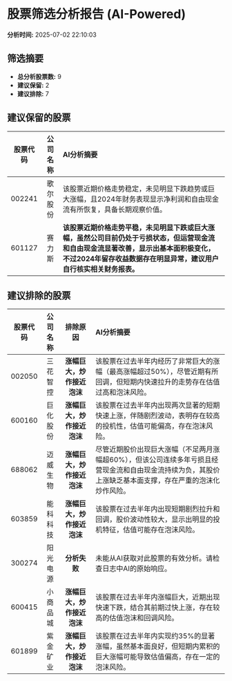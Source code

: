 # 股票筛选分析报告 (AI-Powered)

**分析时间:** 2025-07-02 22:10:03

## 筛选摘要

- **总分析股票数:** 9
- **建议保留:** 2
- **建议排除:** 7

## 建议保留的股票

| 股票代码 | 公司名称 | AI分析摘要 |
|:---:|:---:|:---|
| 002241 | 歌尔股份 | 该股票近期价格走势稳定，未见明显下跌趋势或巨大涨幅，且2024年财务表现显示净利润和自由现金流有所恢复，具备长期观察价值。 |
| 601127 | 赛力斯 | **该股票近期价格走势平稳，未见明显下跌或巨大涨幅，虽然公司目前仍处于亏损状态，但运营现金流和自由现金流显著改善，显示出基本面积极变化，不过2024年留存收益数据存在明显异常，建议用户自行核实相关财务报表。** |

## 建议排除的股票

| 股票代码 | 公司名称 | 排除原因 | AI分析摘要 |
|:---:|:---:|:---:|:---|
| 002050 | 三花智控 | **涨幅巨大，炒作接近泡沫** | 该股票在过去半年内经历了非常巨大的涨幅（最高涨幅超过50%），尽管近期有所回调，但短期内快速拉升的走势存在估值过高和泡沫风险。 |
| 600160 | 巨化股份 | **涨幅巨大，炒作接近泡沫** | 该股票在过去半年内出现两次显著的短期快速上涨，伴随剧烈波动，表明存在较高的投机性，估值可能偏高，存在泡沫风险。 |
| 688062 | 迈威生物 | **涨幅巨大，炒作接近泡沫** | 尽管近期股价出现巨大涨幅（不足两月涨幅超60%），但该公司连续多年亏损且经营现金流和自由现金流持续为负，其股价上涨缺乏基本面支撑，存在严重的泡沫化炒作风险。 |
| 603859 | 能科科技 | **涨幅巨大，炒作接近泡沫** | 该股票在过去半年内出现短期剧烈拉升和回调，股价波动性较大，显示出明显的投机特征，估值可能存在泡沫风险。 |
| 300274 | 阳光电源 | **分析失败** | 未能从AI获取对此股票的有效分析。请检查日志中AI的原始响应。 |
| 600415 | 小商品城 | **涨幅巨大，炒作接近泡沫** | 该股票在过去半年内涨幅巨大，近期出现快速下跌，结合其前期过快上涨，存在较高的估值泡沫和回调风险。 |
| 601899 | 紫金矿业 | **涨幅巨大，炒作接近泡沫** | 该股票在过去半年内实现约35%的显著涨幅，虽然基本面良好，但短期内累积的巨大涨幅可能导致估值偏高，存在一定的泡沫风险。 |
